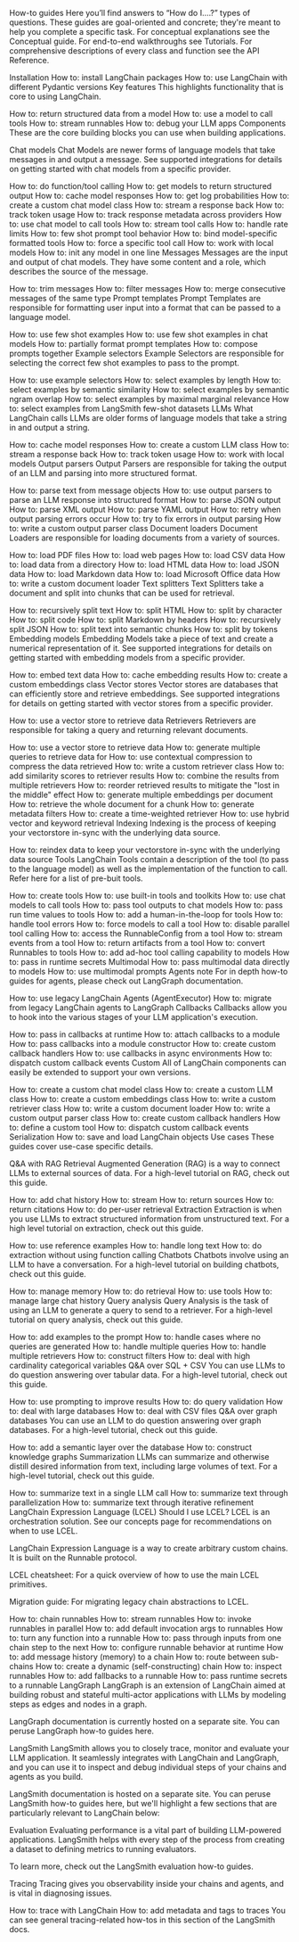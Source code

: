 How-to guides
Here you’ll find answers to “How do I….?” types of questions. These guides are goal-oriented and concrete; they're meant to help you complete a specific task. For conceptual explanations see the Conceptual guide. For end-to-end walkthroughs see Tutorials. For comprehensive descriptions of every class and function see the API Reference.

Installation
How to: install LangChain packages
How to: use LangChain with different Pydantic versions
Key features
This highlights functionality that is core to using LangChain.

How to: return structured data from a model
How to: use a model to call tools
How to: stream runnables
How to: debug your LLM apps
Components
These are the core building blocks you can use when building applications.

Chat models
Chat Models are newer forms of language models that take messages in and output a message. See supported integrations for details on getting started with chat models from a specific provider.

How to: do function/tool calling
How to: get models to return structured output
How to: cache model responses
How to: get log probabilities
How to: create a custom chat model class
How to: stream a response back
How to: track token usage
How to: track response metadata across providers
How to: use chat model to call tools
How to: stream tool calls
How to: handle rate limits
How to: few shot prompt tool behavior
How to: bind model-specific formatted tools
How to: force a specific tool call
How to: work with local models
How to: init any model in one line
Messages
Messages are the input and output of chat models. They have some content and a role, which describes the source of the message.

How to: trim messages
How to: filter messages
How to: merge consecutive messages of the same type
Prompt templates
Prompt Templates are responsible for formatting user input into a format that can be passed to a language model.

How to: use few shot examples
How to: use few shot examples in chat models
How to: partially format prompt templates
How to: compose prompts together
Example selectors
Example Selectors are responsible for selecting the correct few shot examples to pass to the prompt.

How to: use example selectors
How to: select examples by length
How to: select examples by semantic similarity
How to: select examples by semantic ngram overlap
How to: select examples by maximal marginal relevance
How to: select examples from LangSmith few-shot datasets
LLMs
What LangChain calls LLMs are older forms of language models that take a string in and output a string.

How to: cache model responses
How to: create a custom LLM class
How to: stream a response back
How to: track token usage
How to: work with local models
Output parsers
Output Parsers are responsible for taking the output of an LLM and parsing into more structured format.

How to: parse text from message objects
How to: use output parsers to parse an LLM response into structured format
How to: parse JSON output
How to: parse XML output
How to: parse YAML output
How to: retry when output parsing errors occur
How to: try to fix errors in output parsing
How to: write a custom output parser class
Document loaders
Document Loaders are responsible for loading documents from a variety of sources.

How to: load PDF files
How to: load web pages
How to: load CSV data
How to: load data from a directory
How to: load HTML data
How to: load JSON data
How to: load Markdown data
How to: load Microsoft Office data
How to: write a custom document loader
Text splitters
Text Splitters take a document and split into chunks that can be used for retrieval.

How to: recursively split text
How to: split HTML
How to: split by character
How to: split code
How to: split Markdown by headers
How to: recursively split JSON
How to: split text into semantic chunks
How to: split by tokens
Embedding models
Embedding Models take a piece of text and create a numerical representation of it. See supported integrations for details on getting started with embedding models from a specific provider.

How to: embed text data
How to: cache embedding results
How to: create a custom embeddings class
Vector stores
Vector stores are databases that can efficiently store and retrieve embeddings. See supported integrations for details on getting started with vector stores from a specific provider.

How to: use a vector store to retrieve data
Retrievers
Retrievers are responsible for taking a query and returning relevant documents.

How to: use a vector store to retrieve data
How to: generate multiple queries to retrieve data for
How to: use contextual compression to compress the data retrieved
How to: write a custom retriever class
How to: add similarity scores to retriever results
How to: combine the results from multiple retrievers
How to: reorder retrieved results to mitigate the "lost in the middle" effect
How to: generate multiple embeddings per document
How to: retrieve the whole document for a chunk
How to: generate metadata filters
How to: create a time-weighted retriever
How to: use hybrid vector and keyword retrieval
Indexing
Indexing is the process of keeping your vectorstore in-sync with the underlying data source.

How to: reindex data to keep your vectorstore in-sync with the underlying data source
Tools
LangChain Tools contain a description of the tool (to pass to the language model) as well as the implementation of the function to call. Refer here for a list of pre-buit tools.

How to: create tools
How to: use built-in tools and toolkits
How to: use chat models to call tools
How to: pass tool outputs to chat models
How to: pass run time values to tools
How to: add a human-in-the-loop for tools
How to: handle tool errors
How to: force models to call a tool
How to: disable parallel tool calling
How to: access the RunnableConfig from a tool
How to: stream events from a tool
How to: return artifacts from a tool
How to: convert Runnables to tools
How to: add ad-hoc tool calling capability to models
How to: pass in runtime secrets
Multimodal
How to: pass multimodal data directly to models
How to: use multimodal prompts
Agents
note
For in depth how-to guides for agents, please check out LangGraph documentation.

How to: use legacy LangChain Agents (AgentExecutor)
How to: migrate from legacy LangChain agents to LangGraph
Callbacks
Callbacks allow you to hook into the various stages of your LLM application's execution.

How to: pass in callbacks at runtime
How to: attach callbacks to a module
How to: pass callbacks into a module constructor
How to: create custom callback handlers
How to: use callbacks in async environments
How to: dispatch custom callback events
Custom
All of LangChain components can easily be extended to support your own versions.

How to: create a custom chat model class
How to: create a custom LLM class
How to: create a custom embeddings class
How to: write a custom retriever class
How to: write a custom document loader
How to: write a custom output parser class
How to: create custom callback handlers
How to: define a custom tool
How to: dispatch custom callback events
Serialization
How to: save and load LangChain objects
Use cases
These guides cover use-case specific details.

Q&A with RAG
Retrieval Augmented Generation (RAG) is a way to connect LLMs to external sources of data. For a high-level tutorial on RAG, check out this guide.

How to: add chat history
How to: stream
How to: return sources
How to: return citations
How to: do per-user retrieval
Extraction
Extraction is when you use LLMs to extract structured information from unstructured text. For a high level tutorial on extraction, check out this guide.

How to: use reference examples
How to: handle long text
How to: do extraction without using function calling
Chatbots
Chatbots involve using an LLM to have a conversation. For a high-level tutorial on building chatbots, check out this guide.

How to: manage memory
How to: do retrieval
How to: use tools
How to: manage large chat history
Query analysis
Query Analysis is the task of using an LLM to generate a query to send to a retriever. For a high-level tutorial on query analysis, check out this guide.

How to: add examples to the prompt
How to: handle cases where no queries are generated
How to: handle multiple queries
How to: handle multiple retrievers
How to: construct filters
How to: deal with high cardinality categorical variables
Q&A over SQL + CSV
You can use LLMs to do question answering over tabular data. For a high-level tutorial, check out this guide.

How to: use prompting to improve results
How to: do query validation
How to: deal with large databases
How to: deal with CSV files
Q&A over graph databases
You can use an LLM to do question answering over graph databases. For a high-level tutorial, check out this guide.

How to: add a semantic layer over the database
How to: construct knowledge graphs
Summarization
LLMs can summarize and otherwise distill desired information from text, including large volumes of text. For a high-level tutorial, check out this guide.

How to: summarize text in a single LLM call
How to: summarize text through parallelization
How to: summarize text through iterative refinement
LangChain Expression Language (LCEL)
Should I use LCEL?
LCEL is an orchestration solution. See our concepts page for recommendations on when to use LCEL.

LangChain Expression Language is a way to create arbitrary custom chains. It is built on the Runnable protocol.

LCEL cheatsheet: For a quick overview of how to use the main LCEL primitives.

Migration guide: For migrating legacy chain abstractions to LCEL.

How to: chain runnables
How to: stream runnables
How to: invoke runnables in parallel
How to: add default invocation args to runnables
How to: turn any function into a runnable
How to: pass through inputs from one chain step to the next
How to: configure runnable behavior at runtime
How to: add message history (memory) to a chain
How to: route between sub-chains
How to: create a dynamic (self-constructing) chain
How to: inspect runnables
How to: add fallbacks to a runnable
How to: pass runtime secrets to a runnable
LangGraph
LangGraph is an extension of LangChain aimed at building robust and stateful multi-actor applications with LLMs by modeling steps as edges and nodes in a graph.

LangGraph documentation is currently hosted on a separate site. You can peruse LangGraph how-to guides here.

LangSmith
LangSmith allows you to closely trace, monitor and evaluate your LLM application. It seamlessly integrates with LangChain and LangGraph, and you can use it to inspect and debug individual steps of your chains and agents as you build.

LangSmith documentation is hosted on a separate site. You can peruse LangSmith how-to guides here, but we'll highlight a few sections that are particularly relevant to LangChain below:

Evaluation
Evaluating performance is a vital part of building LLM-powered applications. LangSmith helps with every step of the process from creating a dataset to defining metrics to running evaluators.

To learn more, check out the LangSmith evaluation how-to guides.

Tracing
Tracing gives you observability inside your chains and agents, and is vital in diagnosing issues.

How to: trace with LangChain
How to: add metadata and tags to traces
You can see general tracing-related how-tos in this section of the LangSmith docs.